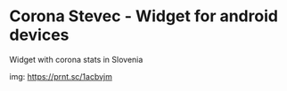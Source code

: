 
# Corona Stevec - Widget for android devices

Widget with corona stats in Slovenia

img: https://prnt.sc/1acbvjm

